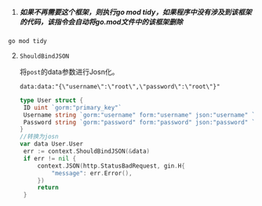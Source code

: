 1. ##### 如果不再需要这个框架，则执行go mod tidy，如果程序中没有涉及到该框架的代码，该指令会自动将go.mod文件中的该框架删除

```
go mod tidy
```

2. `ShouldBindJSON`

   将`post`的data参数进行Josn化。

   ```tsx
   data:data:"{\"username\":\"root\",\"password\":\"root\"}"
   ```

   ```go
   type User struct {
   	ID uint `gorm:"primary_key"`
   	Username string `gorm:"username" form:"username" json:"username" `
   	Password string `gorm:"password" form:"password" json:"password" `
   }	
   //转换为josn
   var data User.User
   	err := context.ShouldBindJSON(&data)
   	if err != nil {
   		context.JSON(http.StatusBadRequest, gin.H{
   			"message": err.Error(),
   		})
   		return
   	}
   ```

   
